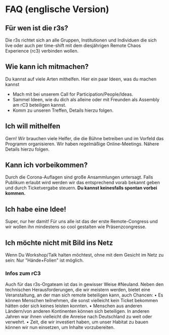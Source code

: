 # FAQ (englische Version)

## Für wen ist die r3s?
Die r3s richtet sich an alle Gruppen, Institutionen und Individuen die sich live oder auch per time-shift mit dem diesjährigen Remote Chaos Experience (rc3) verbinden wollen.

## Wie kann ich mitmachen?
Du kannst auf viele Arten mithelfen. Hier ein paar Ideen, was du machen kannst
* Mach mit bei unserem Call for Participation/People/Ideas.
* Sammel Ideen, wie du dich als alleine oder mit Freunden als Assembly am rC3 beteiligen kannst.
* Komm zu unseren Treffen, Details hierzu folgen.

## Ich will mithelfen
Gern! Wir brauchen viele Helfer, die die Bühne betreiben und im Vorfeld das Programm organisieren. Wir haben regelmäßige Online-Meetings. Nähere Details hierzu folgen.

## Kann ich vorbeikommen?
Durch die Corona-Auflagen sind große Ansammlungen untersagt. Falls Publikum erlaubt wird werden wir das entsprechend vorab bekannt geben und durch Ticketvergabe steuern. **Du kannst keinesfalls spontan vorbei kommen.**

## Ich habe eine Idee!
Super, nur her damit! Für uns alle ist das der erste Remote-Congress und wir wollen ihn mindestens so cool gestalten wie Präsenzcongresse.

## Ich möchte nicht mit Bild ins Netz
Wenn Du Workshop/Talk halten möchtest, ohne mit dem Gesicht im Netz zu sein: Nur "Hände+Folien" ist möglich.

### Infos zum rC3
Auch für das r3s-Orgateam ist das in gewisser Weise #Neuland. Neben den technischen Herausforderungen, die wir meistern werden, bietet eine Veranstaltung, an der man sich remote beteiligen kann, auch Chancen:
    • Es können Menschen teilnehmen, die sonst vielleicht kein Ticket bekommen hätten oder sich keines leisten konnten.
    • Menschen aus anderen Ländern/von anderen Kontinenten können sich beteiligen. In anderen Jahren war ihnen vielleicht die Anreise nach Deutschland zu weit oder verwehrt.
    • Zeit, die wir investiert haben, um unser Habitat zu bauen können wir nun einsetzen, um Inhalte vorzubereiten.
